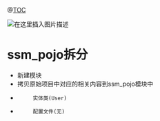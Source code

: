 ﻿@[TOC](目录)

![在这里插入图片描述](https://img-blog.csdnimg.cn/6188ba7f682741b79c1c217dc27796e1.png?x-oss-process=image/watermark,type_ZHJvaWRzYW5zZmFsbGJhY2s,shadow_50,text_Q1NETiBAcHVyaXR5LWdvb2Q=,size_20,color_FFFFFF,t_70,g_se,x_16)
# ssm_pojo拆分

 - 新建模块
 - 拷贝原始项目中对应的相关内容到ssm_pojo模块中
 - 			实体类(User)
 - 			配置文件(无)

